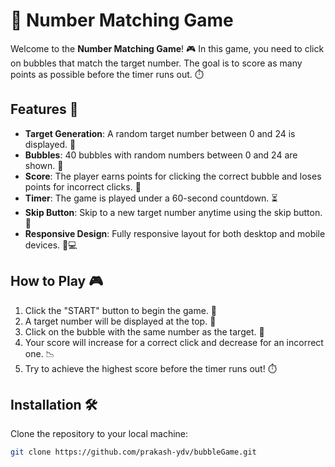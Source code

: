 # 🎯 Number Matching Game

Welcome to the **Number Matching Game**! 🎮 In this game, you need to click on bubbles that match the target number. The goal is to score as many points as possible before the timer runs out. ⏱️

## Features 🌟

- **Target Generation**: A random target number between 0 and 24 is displayed. 🎯
- **Bubbles**: 40 bubbles with random numbers between 0 and 24 are shown. 🫧
- **Score**: The player earns points for clicking the correct bubble and loses points for incorrect clicks. 💯
- **Timer**: The game is played under a 60-second countdown. ⏳
- **Skip Button**: Skip to a new target number anytime using the skip button. 🔄
- **Responsive Design**: Fully responsive layout for both desktop and mobile devices. 📱💻

## How to Play 🎮

1. Click the "START" button to begin the game. 🔘
2. A target number will be displayed at the top. 🎯
3. Click on the bubble with the same number as the target. 🫧
4. Your score will increase for a correct click and decrease for an incorrect one. 📉
5. Try to achieve the highest score before the timer runs out! ⏱️

## Installation 🛠️

Clone the repository to your local machine:

```bash
git clone https://github.com/prakash-ydv/bubbleGame.git
